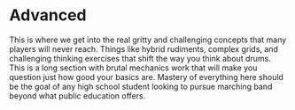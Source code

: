 # Advanced

This is where we get into the real gritty and challenging concepts that many players will never reach.  Things like hybrid rudiments, complex grids, and challenging thinking exercises that shift the way you think about drums.  This is a long section with brutal mechanics work that will make you question just how good your basics are.  Mastery of everything here should be the goal of any high school student looking to pursue marching band beyond what public education offers.